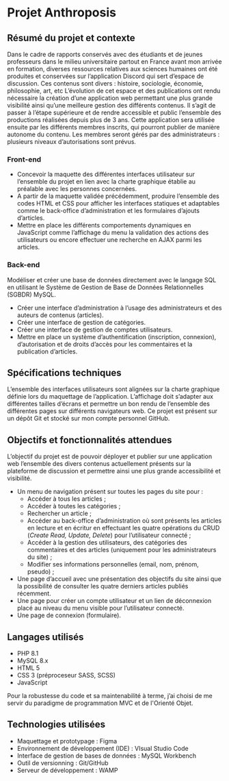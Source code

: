 # Projet Anthroposis

## Résumé du projet et contexte

Dans le cadre de rapports conservés avec des étudiants et de jeunes professeurs dans le milieu universitaire partout en France avant mon arrivée en formation, diverses ressources relatives aux sciences humaines ont été produites et conservées sur l’application Discord qui sert d’espace de discussion. Ces contenus sont divers : histoire, sociologie, économie, philosophie, art, etc L’évolution de cet espace et des publications ont rendu nécessaire la création d’une application web permettant une plus grande visibilité ainsi qu’une meilleure gestion des différents contenus. Il s’agit de passer à l’étape supérieure et de rendre accessible et public l’ensemble des productions réalisées depuis plus de 3 ans. Cette application sera utilisée ensuite par les différents membres inscrits, qui pourront publier de manière autonome du contenu. Les membres seront gérés par des administrateurs : plusieurs niveaux d’autorisations sont prévus.

### Front-end

- Concevoir la maquette des différentes interfaces utilisateur sur l’ensemble du projet en lien avec la charte graphique établie au préalable avec les personnes concernées.
- A partir de la maquette validée précédemment, produire l’ensemble des codes HTML et CSS pour afficher les interfaces statiques et adaptables comme le back-office d’administration et les formulaires d’ajouts d’articles.
- Mettre en place les différents comportements dynamiques en JavaScript comme l’affichage du menu la validation des actions des utilisateurs ou encore effectuer une recherche en AJAX parmi les articles.

### Back-end

Modéliser et créer une base de données directement avec le langage SQL en utilisant le Système de Gestion de Base de Données Relationnelles (SGBDR) MySQL.
- Créer une interface d’administration à l’usage des administrateurs et des auteurs de contenus (articles).
- Créer une interface de gestion de catégories.
- Créer une interface de gestion de comptes utilisateurs.
- Mettre en place un système d’authentification (inscription, connexion), d’autorisation et de droits d’accès pour les commentaires et la publication d’articles.

## Spécifications techniques

L’ensemble des interfaces utilisateurs sont alignées sur la charte graphique définie lors du maquettage de l’application. L’affichage doit s’adapter aux différentes tailles d’écrans et permettre un bon rendu de l’ensemble des différentes pages sur différents navigateurs web. Ce projet est présent sur un dépôt Git et stocké sur mon compte personnel GitHub.

## Objectifs et fonctionnalités attendues

L’objectif du projet est de pouvoir déployer et publier sur une application web l’ensemble des divers contenus actuellement présents sur la plateforme de discussion et permettre ainsi une plus grande accessibilité et visibilité.

- Un menu de navigation présent sur toutes les pages du site pour :
  - Accéder à tous les articles ;
  - Accéder à toutes les catégories ;
  - Rechercher un article ;
  - Accéder au back-office d’administration où sont présents les articles en lecture et en écritur en effectuant les quatre opérations du CRUD (*Create Read, Update, Delete*) pour l’utilisateur connecté ;
  - Accéder à la gestion des utilisateurs, des catégories des commentaires et des articles (uniquement pour les administrateurs du site) ;
  - Modifier ses informations personnelles (email, nom, prénom, pseudo) ;
- Une page d’accueil avec une présentation des objectifs du site ainsi que la possibilité de consulter les quatre derniers articles publiés récemment.
- Une page pour créer un compte utilisateur et un lien de déconnexion placé au niveau du menu visible pour l’utilisateur connecté.
- Une page de connexion (formulaire).

## Langages utilisés

- PHP 8.1
- MySQL 8.x
- HTML 5
- CSS 3 (préproceseur SASS, SCSS)
- JavaScript

Pour la robustesse du code et sa maintenabilité à terme, j’ai choisi de me servir du paradigme de programmation MVC et de l'Orienté Objet.

## Technologies utilisées

- Maquettage et prototypage : Figma
- Environnement de développement (IDE) : VIsual Studio Code
- Interface de gestion de bases de données : MySQL Workbench
- Outil de versionning : Git/GitHub
- Serveur de développement : WAMP
